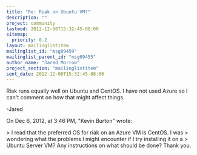```yaml
---
title: "Re: Riak on Ubuntu VM?"
description: ""
project: community
lastmod: 2012-12-06T15:32:45-08:00
sitemap:
  priority: 0.2
layout: mailinglistitem
mailinglist_id: "msg09459"
mailinglist_parent_id: "msg09455"
author_name: "Jared Morrow"
project_section: "mailinglistitem"
sent_date: 2012-12-06T15:32:45-08:00
---
```



Riak runs equally well on Ubuntu and CentOS. I have not used Azure so I can't 
comment on how that might affect things. 

-Jared


On Dec 6, 2012, at 3:46 PM, "Kevin Burton"  wrote:

&gt; I read that the preferred OS for riak on an Azure VM is CentOS. I was 
&gt; wondering what the problems I might encounter if I try installing it on a 
&gt; Ubuntu Server VM? Any instructions on what should be done? Thank you.
